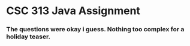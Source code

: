 # CSC 313 Java Assignment
### The questions were okay i guess. Nothing too complex for a holiday teaser.
